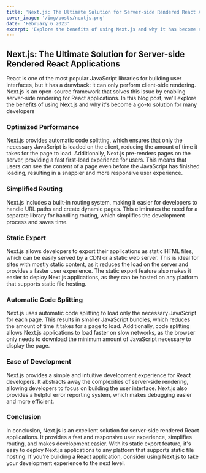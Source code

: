 ```yaml
---
title: 'Next.js: The Ultimate Solution for Server-side Rendered React Applications'
cover_image: '/img/posts/nextjs.png'
date: 'February 6 2023'
excerpt: 'Explore the benefits of using Next.js and why it has become a go-to solution'
---
```


## Next.js: The Ultimate Solution for Server-side Rendered React Applications

React is one of the most popular JavaScript libraries for building user interfaces, but it has a drawback: it can only perform client-side rendering. Next.js is an open-source framework that solves this issue by enabling server-side rendering for React applications. In this blog post, we'll explore the benefits of using Next.js and why it's become a go-to solution for many developers

### Optimized Performance

Next.js provides automatic code splitting, which ensures that only the necessary JavaScript is loaded on the client, reducing the amount of time it takes for the page to load. Additionally, Next.js pre-renders pages on the server, providing a fast first-load experience for users. This means that users can see the content of a page even before the JavaScript has finished loading, resulting in a snappier and more responsive user experience.

### Simplified Routing

Next.js includes a built-in routing system, making it easier for developers to handle URL paths and create dynamic pages. This eliminates the need for a separate library for handling routing, which simplifies the development process and saves time.

### Static Export

Next.js allows developers to export their applications as static HTML files, which can be easily served by a CDN or a static web server. This is ideal for sites with mostly static content, as it reduces the load on the server and provides a faster user experience. The static export feature also makes it easier to deploy Next.js applications, as they can be hosted on any platform that supports static file hosting.

### Automatic Code Splitting

Next.js uses automatic code splitting to load only the necessary JavaScript for each page. This results in smaller JavaScript bundles, which reduces the amount of time it takes for a page to load. Additionally, code splitting allows Next.js applications to load faster on slow networks, as the browser only needs to download the minimum amount of JavaScript necessary to display the page.

### Ease of Development

Next.js provides a simple and intuitive development experience for React developers. It abstracts away the complexities of server-side rendering, allowing developers to focus on building the user interface. Next.js also provides a helpful error reporting system, which makes debugging easier and more efficient.

### Conclusion

In conclusion, Next.js is an excellent solution for server-side rendered React applications. It provides a fast and responsive user experience, simplifies routing, and makes development easier. With its static export feature, it's easy to deploy Next.js applications to any platform that supports static file hosting. If you're building a React application, consider using Next.js to take your development experience to the next level.
